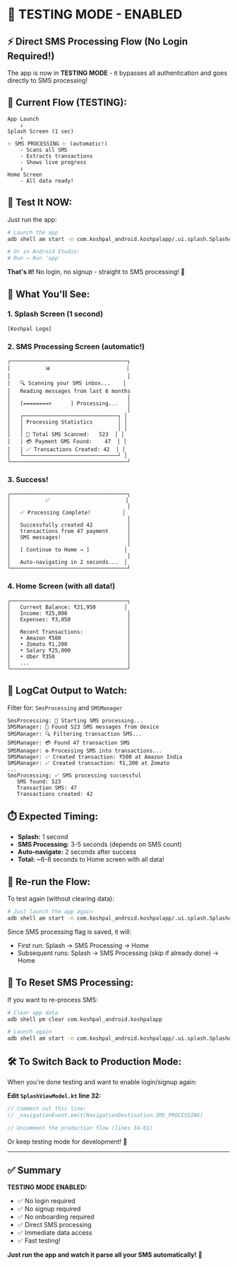 # 🧪 TESTING MODE - ENABLED

## ⚡ Direct SMS Processing Flow (No Login Required!)

The app is now in **TESTING MODE** - it bypasses all authentication and goes directly to SMS processing!

## 🔄 Current Flow (TESTING):

```
App Launch
    ↓
Splash Screen (1 sec)
    ↓
✨ SMS PROCESSING ✨ (automatic!)
    - Scans all SMS
    - Extracts transactions
    - Shows live progress
    ↓
Home Screen
    - All data ready!
```

## 🚀 Test It NOW:

Just run the app:

```bash
# Launch the app
adb shell am start -n com.koshpal_android.koshpalapp/.ui.splash.SplashActivity

# Or in Android Studio:
# Run → Run 'app'
```

**That's it!** No login, no signup - straight to SMS processing! 🎉

## 📱 What You'll See:

### **1. Splash Screen** (1 second)
```
[Koshpal Logo]
```

### **2. SMS Processing Screen** (automatic!)
```
┌─────────────────────────────────────┐
│           📊                        │
│                                     │
│   🔍 Scanning your SMS inbox...    │
│   Reading messages from last 6 months
│                                     │
│   [========>      ] Processing...   │
│                                     │
│   ┌──────────────────────────────┐ │
│   │ Processing Statistics        │ │
│   │                              │ │
│   │ 📱 Total SMS Scanned:   523  │ │
│   │ 💳 Payment SMS Found:    47  │ │
│   │ ✅ Transactions Created: 42  │ │
│   └──────────────────────────────┘ │
└─────────────────────────────────────┘
```

### **3. Success!**
```
┌─────────────────────────────────────┐
│           ✅                        │
│                                     │
│   ✅ Processing Complete!          │
│                                     │
│   Successfully created 42           │
│   transactions from 47 payment      │
│   SMS messages!                     │
│                                     │
│   [ Continue to Home → ]           │
│                                     │
│   Auto-navigating in 2 seconds...  │
└─────────────────────────────────────┘
```

### **4. Home Screen** (with all data!)
```
┌─────────────────────────────────────┐
│   Current Balance: ₹21,950         │
│   Income: ₹25,000                   │
│   Expenses: ₹3,050                  │
│                                     │
│   Recent Transactions:              │
│   • Amazon ₹500                     │
│   • Zomato ₹1,200                   │
│   • Salary ₹25,000                  │
│   • Uber ₹350                       │
│   ...                               │
└─────────────────────────────────────┘
```

## 🎯 LogCat Output to Watch:

Filter for: `SmsProcessing` and `SMSManager`

```log
SmsProcessing: 🚀 Starting SMS processing...
SMSManager: 📱 Found 523 SMS messages from device
SMSManager: 🔍 Filtering transaction SMS...
SMSManager: 💳 Found 47 transaction SMS
SMSManager: ⚙️ Processing SMS into transactions...
SMSManager: ✅ Created transaction: ₹500 at Amazon India
SMSManager: ✅ Created transaction: ₹1,200 at Zomato
...
SmsProcessing: ✅ SMS processing successful
   SMS found: 523
   Transaction SMS: 47
   Transactions created: 42
```

## ⏱️ Expected Timing:

- **Splash:** 1 second
- **SMS Processing:** 3-5 seconds (depends on SMS count)
- **Auto-navigate:** 2 seconds after success
- **Total:** ~6-8 seconds to Home screen with all data!

## 🔄 Re-run the Flow:

To test again (without clearing data):

```bash
# Just launch the app again
adb shell am start -n com.koshpal_android.koshpalapp/.ui.splash.SplashActivity
```

Since SMS processing flag is saved, it will:
- First run: Splash → SMS Processing → Home
- Subsequent runs: Splash → SMS Processing (skip if already done) → Home

## 🧹 To Reset SMS Processing:

If you want to re-process SMS:

```bash
# Clear app data
adb shell pm clear com.koshpal_android.koshpalapp

# Launch again
adb shell am start -n com.koshpal_android.koshpalapp/.ui.splash.SplashActivity
```

## 🛠️ To Switch Back to Production Mode:

When you're done testing and want to enable login/signup again:

**Edit `SplashViewModel.kt` line 32:**

```kotlin
// Comment out this line:
// _navigationEvent.emit(NavigationDestination.SMS_PROCESSING)

// Uncomment the production flow (lines 34-61)
```

Or keep testing mode for development! 🚀

---

## ✅ Summary

**TESTING MODE ENABLED:**
- ✅ No login required
- ✅ No signup required
- ✅ No onboarding required
- ✅ Direct SMS processing
- ✅ Immediate data access
- ✅ Fast testing!

**Just run the app and watch it parse all your SMS automatically!** 🎉


